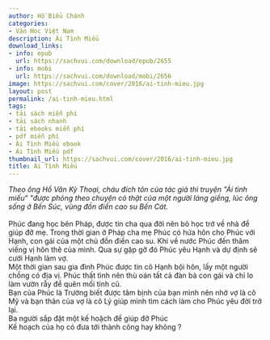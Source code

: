 ```yaml
---
author: Hồ Biểu Chánh
categories:
- Văn Học Việt Nam
description: Ái Tình Miếu
download_links:
- info: epub
  url: https://sachvui.com/download/epub/2655
- info: mobi
  url: https://sachvui.com/download/mobi/2656
image: https://sachvui.com/cover/2016/ai-tinh-mieu.jpg
layout: post
permalink: /ai-tinh-mieu.html
tags:
- tải sách miễn phí
- tải sách nhanh
- tải ebooks miễn phí
- pdf miễn phí
- Ái Tình Miếu ebook
- Ái Tình Miếu pdf
thumbnail_url: https://sachvui.com/cover/2016/ai-tinh-mieu.jpg
title: Ái Tình Miếu
---
```


 <div class="item-desc text-justify"> <p><em>Theo ông Hồ Văn Kỳ Thoại, cháu đích tôn của tác giả thì truyện "Ái tình miếu“ "được phỏng theo chuyện có thật của một người láng giềng, lúc ông sống ở Bến Súc, vùng đồn điền cao su Bến Cát.</em><br><br>Phúc đang học bên Pháp, được tin cha qua đời nên bỏ học trở về nhà để giúp đỡ mẹ. Trong thời gian ở Pháp cha mẹ Phúc có hứa hôn cho Phúc với Hạnh, con gái của một chủ đồn điền cao su. Khi về nước Phúc đến thăm viếng vị hôn thê của mình. Qua sự gặp gỡ đó Phúc yêu Hạnh và dự định sẽ cưới Hạnh làm vợ.<br>Một thời gian sau gia đình Phúc được tin cô Hạnh bội hôn, lấy một người chồng có địa vị. Phúc thất tình nên thù oán tất cả đàn bà con gái và chỉ lo làm vườn rẫy để quên mối tình cũ.<br>Bạn của Phúc là Trường biết được tâm bịnh của bạn mình nên nhờ vợ là cô Mỹ và bạn thân của vợ là cô Lý giúp mình tìm cách làm cho Phúc yêu đời trở lại.<br>Ba người sắp đặt một kế hoặch để giúp đỡ Phúc<br>Kế hoạch của họ có đưa tới thành công hay không ?</p> </div>